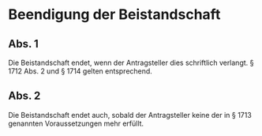 # Beendigung der Beistandschaft



## Abs. 1

 Die Beistandschaft endet, wenn der Antragsteller dies schriftlich verlangt. § 1712 Abs. 2 und § 1714 gelten entsprechend.

## Abs. 2

 Die Beistandschaft endet auch, sobald der Antragsteller keine der in § 1713 genannten Voraussetzungen mehr erfüllt. 

